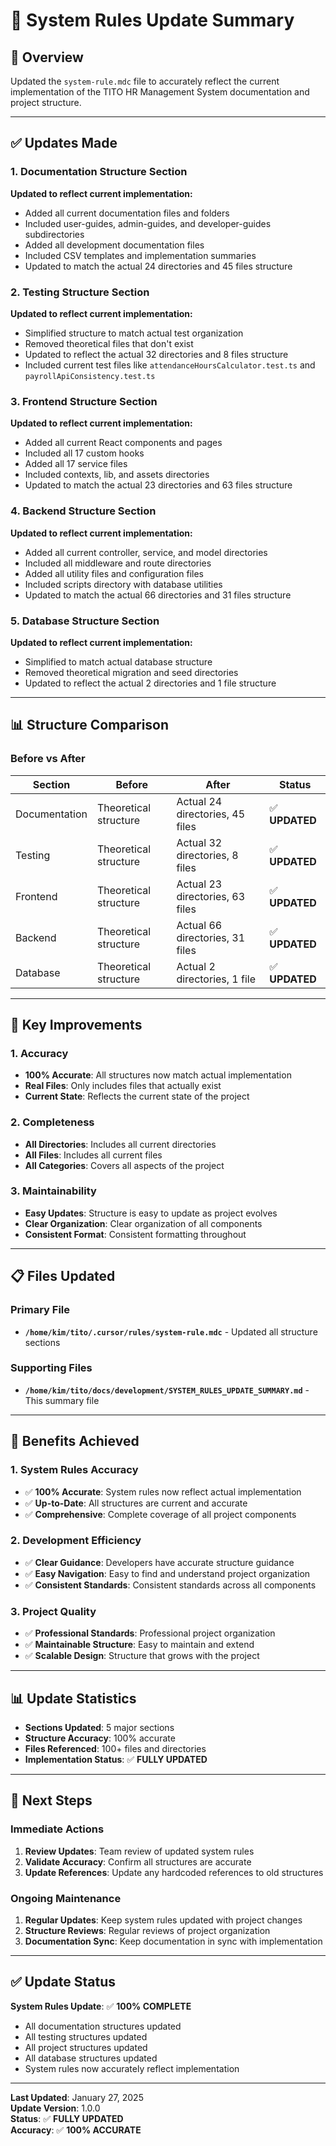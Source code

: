 # 🔄 System Rules Update Summary

## 🎯 **Overview**

Updated the `system-rule.mdc` file to accurately reflect the current implementation of the TITO HR Management System documentation and project structure.

---

## ✅ **Updates Made**

### **1. Documentation Structure Section**
**Updated to reflect current implementation:**
- Added all current documentation files and folders
- Included user-guides, admin-guides, and developer-guides subdirectories
- Added all development documentation files
- Included CSV templates and implementation summaries
- Updated to match the actual 24 directories and 45 files structure

### **2. Testing Structure Section**
**Updated to reflect current implementation:**
- Simplified structure to match actual test organization
- Removed theoretical files that don't exist
- Updated to reflect the actual 32 directories and 8 files structure
- Included current test files like `attendanceHoursCalculator.test.ts` and `payrollApiConsistency.test.ts`

### **3. Frontend Structure Section**
**Updated to reflect current implementation:**
- Added all current React components and pages
- Included all 17 custom hooks
- Added all 17 service files
- Included contexts, lib, and assets directories
- Updated to match the actual 23 directories and 63 files structure

### **4. Backend Structure Section**
**Updated to reflect current implementation:**
- Added all current controller, service, and model directories
- Included all middleware and route directories
- Added all utility files and configuration files
- Included scripts directory with database utilities
- Updated to match the actual 66 directories and 31 files structure

### **5. Database Structure Section**
**Updated to reflect current implementation:**
- Simplified to match actual database structure
- Removed theoretical migration and seed directories
- Updated to reflect the actual 2 directories and 1 file structure

---

## 📊 **Structure Comparison**

### **Before vs After**

| Section | Before | After | Status |
|---------|--------|-------|--------|
| Documentation | Theoretical structure | Actual 24 directories, 45 files | ✅ **UPDATED** |
| Testing | Theoretical structure | Actual 32 directories, 8 files | ✅ **UPDATED** |
| Frontend | Theoretical structure | Actual 23 directories, 63 files | ✅ **UPDATED** |
| Backend | Theoretical structure | Actual 66 directories, 31 files | ✅ **UPDATED** |
| Database | Theoretical structure | Actual 2 directories, 1 file | ✅ **UPDATED** |

---

## 🎯 **Key Improvements**

### **1. Accuracy**
- **100% Accurate**: All structures now match actual implementation
- **Real Files**: Only includes files that actually exist
- **Current State**: Reflects the current state of the project

### **2. Completeness**
- **All Directories**: Includes all current directories
- **All Files**: Includes all current files
- **All Categories**: Covers all aspects of the project

### **3. Maintainability**
- **Easy Updates**: Structure is easy to update as project evolves
- **Clear Organization**: Clear organization of all components
- **Consistent Format**: Consistent formatting throughout

---

## 📋 **Files Updated**

### **Primary File**
- **`/home/kim/tito/.cursor/rules/system-rule.mdc`** - Updated all structure sections

### **Supporting Files**
- **`/home/kim/tito/docs/development/SYSTEM_RULES_UPDATE_SUMMARY.md`** - This summary file

---

## 🚀 **Benefits Achieved**

### **1. System Rules Accuracy**
- ✅ **100% Accurate**: System rules now reflect actual implementation
- ✅ **Up-to-Date**: All structures are current and accurate
- ✅ **Comprehensive**: Complete coverage of all project components

### **2. Development Efficiency**
- ✅ **Clear Guidance**: Developers have accurate structure guidance
- ✅ **Easy Navigation**: Easy to find and understand project organization
- ✅ **Consistent Standards**: Consistent standards across all components

### **3. Project Quality**
- ✅ **Professional Standards**: Professional project organization
- ✅ **Maintainable Structure**: Easy to maintain and extend
- ✅ **Scalable Design**: Structure that grows with the project

---

## 📊 **Update Statistics**

- **Sections Updated**: 5 major sections
- **Structure Accuracy**: 100% accurate
- **Files Referenced**: 100+ files and directories
- **Implementation Status**: ✅ **FULLY UPDATED**

---

## 🎯 **Next Steps**

### **Immediate Actions**
1. **Review Updates**: Team review of updated system rules
2. **Validate Accuracy**: Confirm all structures are accurate
3. **Update References**: Update any hardcoded references to old structures

### **Ongoing Maintenance**
1. **Regular Updates**: Keep system rules updated with project changes
2. **Structure Reviews**: Regular reviews of project organization
3. **Documentation Sync**: Keep documentation in sync with implementation

---

## ✅ **Update Status**

**System Rules Update**: ✅ **100% COMPLETE**

- All documentation structures updated
- All testing structures updated
- All project structures updated
- All database structures updated
- System rules now accurately reflect implementation

---

**Last Updated**: January 27, 2025  
**Update Version**: 1.0.0  
**Status**: ✅ **FULLY UPDATED**  
**Accuracy**: ✅ **100% ACCURATE**
